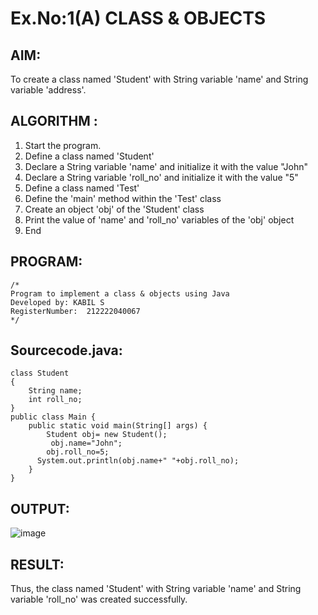 # Ex.No:1(A) CLASS & OBJECTS

## AIM:
To create a class named 'Student' with String variable 'name' and String variable 'address'.

## ALGORITHM :
1.	Start the program.
2.	Define a class named 'Student'
3.	Declare a String variable 'name' and initialize it with the value "John"
4.	Declare a String variable 'roll_no' and initialize it with the value "5"
5.	Define a class named 'Test'
6.	Define the 'main' method within the 'Test' class
7.	Create an object 'obj' of the 'Student' class
8.	Print the value of 'name' and 'roll_no' variables of the 'obj' object
9.	End



## PROGRAM:
 ```
/*
Program to implement a class & objects using Java
Developed by: KABIL S
RegisterNumber:  212222040067
*/

```

## Sourcecode.java:
```
class Student
{
    String name;
    int roll_no;
}
public class Main {
    public static void main(String[] args) {
        Student obj= new Student();
         obj.name="John";
        obj.roll_no=5;
      System.out.println(obj.name+" "+obj.roll_no);
    }    
}
```
## OUTPUT:

![image](https://github.com/user-attachments/assets/5b82f119-ff7b-4141-8447-935d4fb3e426)


## RESULT:
Thus, the class named 'Student' with String variable 'name' and String variable 'roll_no' was created successfully.
